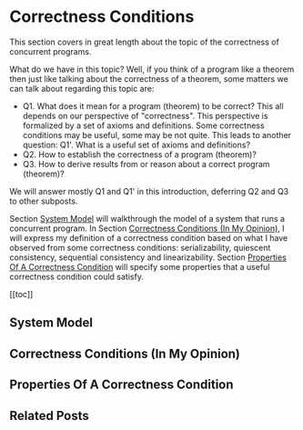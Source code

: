 # Correctness Conditions

This section covers in great length about the topic of the correctness of concurrent programs.

What do we have in this topic? Well, if you think of a program like a theorem then just like talking about the correctness of a theorem, some matters we can talk about regarding this topic are:
- Q1. What does it mean for a program (theorem) to be correct? This all depends on our perspective of "correctness". This perspective is formalized by a set of axioms and definitions. Some correctness conditions may be useful, some may be not quite. This leads to another question: Q1'. What is a useful set of axioms and definitions?
- Q2. How to establish the correctness of a program (theorem)?
- Q3. How to derive results from or reason about a correct program (theorem)?

We will answer mostly Q1 and Q1' in this introduction, deferring Q2 and Q3 to other subposts.

Section [System Model](#system-model) will walkthrough the model of a system that runs a concurrent program. In Section [Correctness Conditions (In My Opinion)](#correctness-conditions-in-my-opinion), I will express my definition of a correctness condition based on what I have observed from some correctness conditions: serializability, quiescent consistency, sequential consistency and linearizability. Section [Properties Of A Correctness Condition](#properties-of-a-correctness-condition) will specify some properties that a useful correctness condition could satisfy.

[[toc]]

## System Model

## Correctness Conditions (In My Opinion)

## Properties Of A Correctness Condition

## Related Posts
